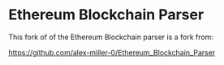 # Ethereum Blockchain Parser

This fork of of the Ethereum Blockchain parser is a fork from: 

https://github.com/alex-miller-0/Ethereum_Blockchain_Parser

